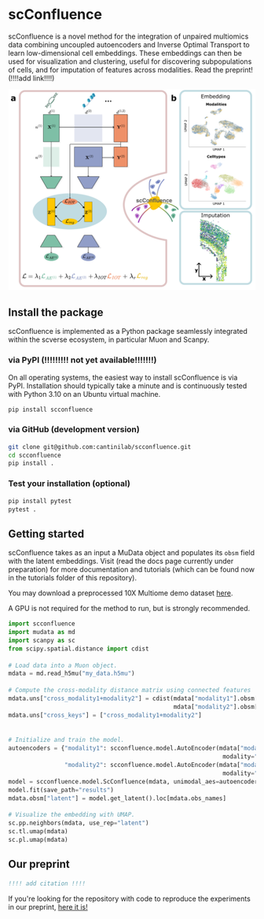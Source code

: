 # scConfluence
scConfluence is a novel method for the integration of unpaired multiomics data combining
uncoupled autoencoders and Inverse Optimal Transport to learn low-dimensional cell 
embeddings. These embeddings can then be used for visualization and clustering, useful 
for discovering  subpopulations of cells, and for imputation of features across 
modalities.
Read the preprint! (!!!!add link!!!!)

![figure](model.png)

## Install the package

scConfluence is implemented as a Python package seamlessly integrated within the scverse 
ecosystem, in particular Muon and Scanpy.

### via PyPI (!!!!!!!!! not yet available!!!!!!!)

On all operating systems, the easiest way to install scConfluence is via PyPI. 
Installation should typically take a minute and is continuously tested with Python 3.10 
on an Ubuntu virtual machine.

```bash
pip install scconfluence
```

### via GitHub (development version)

```bash
git clone git@github.com:cantinilab/scconfluence.git
cd scconfluence
pip install .
```

### Test your installation (optional)

```bash
pip install pytest
pytest .
```

## Getting started

scConfluence takes as an input a MuData object and populates its `obsm` field 
with the latent embeddings. Visit (read the docs page currently under preparation) for 
more documentation and tutorials (which can be found now in the tutorials folder of 
this repository).

You may download a preprocessed 10X Multiome demo dataset [here](https://figshare.com/s/b0840d90e42e37fa165f).

A GPU is not required for the method to run, but is strongly recommended.

```python
import scconfluence
import mudata as md
import scanpy as sc
from scipy.spatial.distance import cdist

# Load data into a Muon object.
mdata = md.read_h5mu("my_data.h5mu")

# Compute the cross-modality distance matrix using connected features
mdata.uns["cross_modality1+modality2"] = cdist(mdata["modality1"].obsm["cm_features"], 
                                               mdata["modality2"].obsm["cm_features"])
mdata.uns["cross_keys"] = ["cross_modality1+modality2"]


# Initialize and train the model.
autoencoders = {"modality1": scconfluence.model.AutoEncoder(mdata["modality1"],
                                                             modality="modality1"),
                "modality2": scconfluence.model.AutoEncoder(mdata["modality2"],
                                                             modality="modality2")}
model = scconfluence.model.ScConfluence(mdata, unimodal_aes=autoencoders)
model.fit(save_path="results")
mdata.obsm["latent"] = model.get_latent().loc[mdata.obs_names]

# Visualize the embedding with UMAP.
sc.pp.neighbors(mdata, use_rep="latent")
sc.tl.umap(mdata)
sc.pl.umap(mdata)
```

## Our preprint

```bibtex
!!!! add citation !!!!
```

If you're looking for the repository with code to reproduce the experiments in our 
preprint, [here it is!](https://github.com/cantinilab/scc_reproducibility)